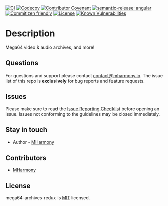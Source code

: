 [![CI](https://img.shields.io/github/actions/workflow/status/MHarmony/mega64-archives-redux/ci.yml)](https://github.com/MHarmony/mega64-archives-redux/actions/workflows/ci.yml)
[![Codecov](https://img.shields.io/codecov/c/github/MHarmony/mega64-archives-redux)](https://app.codecov.io/gh/MHarmony/mega64-archives-redux)
[![Contributor Covenant](https://img.shields.io/badge/Contributor%20Covenant-2.1-4baaaa.svg)](CODE_OF_CONDUCT.md)
[![semantic-release: angular](https://img.shields.io/badge/semantic--release-angular-e10079?logo=semantic-release)](https://github.com/semantic-release/semantic-release)
[![Commitizen friendly](https://img.shields.io/badge/commitizen-friendly-brightgreen.svg)](http://commitizen.github.io/cz-cli)
[![License](https://img.shields.io/github/license/MHarmony/mega64-archives-redux.svg)](https://opensource.org/licenses/MIT)
[![Known Vulnerabilities](https://snyk.io/test/github/MHarmony/mega64-archives-redux/badge.svg)](https://snyk.io/test/github/MHarmony/mega64-archives-redux)

# Description

Mega64 video & audio archives, and more!

## Questions

For questions and support please contact [contact@mharmony.io](mailto:contact@mharmony.io). The issue list of this repo is **exclusively** for bug reports and feature requests.

## Issues

Please make sure to read the [Issue Reporting Checklist](https://github.com/MHarmony/mega64-archives-redux/blob/main/CONTRIBUTING.md#-submitting-an-issue) before opening an issue. Issues not conforming to the guidelines may be closed immediately.

## Stay in touch

- Author - [MHarmony](https://github.com/MHarmony)

## Contributors

- [MHarmony](https://github.com/MHarmony)

## License

mega64-archives-redux is [MIT](LICENSE.md) licensed.
